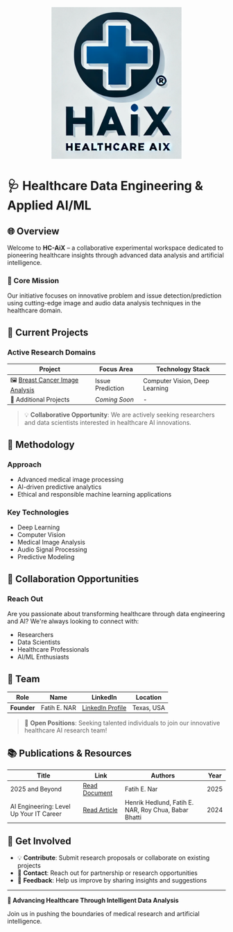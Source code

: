 <div align="center">
    <img src="https://raw.githubusercontent.com/open-experiments/HC-AIX/refs/heads/main/images/haix.png" width="300"/>
</div>

# 🩺 Healthcare Data Engineering & Applied AI/ML

## 🌐 Overview

Welcome to **HC-AiX** – a collaborative experimental workspace dedicated to pioneering healthcare insights through advanced data analysis and artificial intelligence.

### 🎯 Core Mission

Our initiative focuses on innovative problem and issue detection/prediction using cutting-edge image and audio data analysis techniques in the healthcare domain.

## 🚀 Current Projects

### Active Research Domains

| Project | Focus Area | Technology Stack |
|---------|------------|-----------------|
| 🖼️ [Breast Cancer Image Analysis](https://github.com/open-experiments/HC-AIX/tree/main/01-BRSTCNCR) | Issue Prediction | Computer Vision, Deep Learning |
| 🔬 Additional Projects | *Coming Soon* | - |

> 💡 **Collaborative Opportunity**: We are actively seeking researchers and data scientists interested in healthcare AI innovations.

## 🔬 Methodology

### Approach
- Advanced medical image processing
- AI-driven predictive analytics
- Ethical and responsible machine learning applications

### Key Technologies
- Deep Learning
- Computer Vision
- Medical Image Analysis
- Audio Signal Processing
- Predictive Modeling

## 👥 Collaboration Opportunities

### Reach Out

Are you passionate about transforming healthcare through data engineering and AI? We're always looking to connect with:
- Researchers
- Data Scientists
- Healthcare Professionals
- AI/ML Enthusiasts

## 🤝 Team

| **Role** | **Name** | **LinkedIn** | **Location** |
|----------|----------|--------------|--------------|
| **Founder** | Fatih E. NAR | [LinkedIn Profile](https://www.linkedin.com/in/fenar/) | Texas, USA |

> 📢 **Open Positions**: Seeking talented individuals to join our innovative healthcare AI research team!

## 📚 Publications & Resources

| Title | Link | Authors | Year |
|-------|------|---------|------|
| 2025 and Beyond | [Read Document](https://github.com/open-experiments/HC-AIX/blob/main/images/2025-HCAI.pdf) | Fatih E. Nar | 2025 |
| AI Engineering: Level Up Your IT Career | [Read Article](https://thenewstack.io/ai-engineering-level-up-your-it-career/) | Henrik Hedlund, Fatih E. NAR, Roy Chua, Babar Bhatti | 2024 |

## 🌟 Get Involved

- 💡 **Contribute**: Submit research proposals or collaborate on existing projects
- 📧 **Contact**: Reach out for partnership or research opportunities
- 🐛 **Feedback**: Help us improve by sharing insights and suggestions

---

**🚀 Advancing Healthcare Through Intelligent Data Analysis**

Join us in pushing the boundaries of medical research and artificial intelligence.
